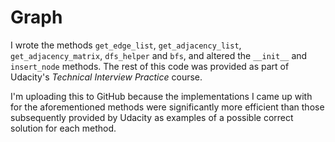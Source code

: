 # Graph

I wrote the methods `get_edge_list`, `get_adjacency_list`, `get_adjacency_matrix`,
`dfs_helper` and `bfs`, and altered the `__init__` and `insert_node` methods. The
rest of this code was provided as part of Udacity's _Technical Interview Practice_
course.

I'm uploading this to GitHub because the implementations I came up with for the
aforementioned methods were significantly more efficient than those subsequently
provided by Udacity as examples of a possible correct solution for each method.
